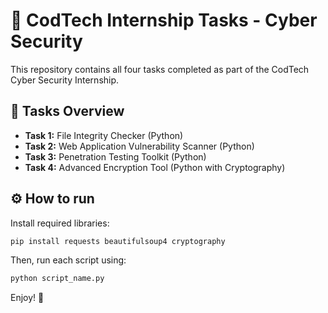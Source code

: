 # 📂 CodTech Internship Tasks - Cyber Security

This repository contains all four tasks completed as part of the CodTech Cyber Security Internship.

## 📌 Tasks Overview

- **Task 1:** File Integrity Checker (Python)
- **Task 2:** Web Application Vulnerability Scanner (Python)
- **Task 3:** Penetration Testing Toolkit (Python)
- **Task 4:** Advanced Encryption Tool (Python with Cryptography)

## ⚙️ How to run

Install required libraries:
```bash
pip install requests beautifulsoup4 cryptography
```

Then, run each script using:
```bash
python script_name.py
```

Enjoy! 🚀
